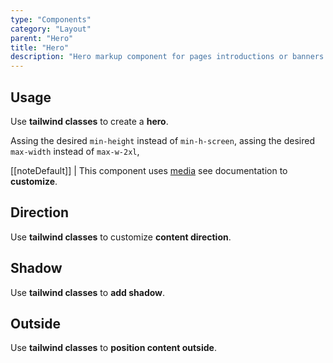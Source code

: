 ```yaml
---
type: "Components"
category: "Layout"
parent: "Hero"
title: "Hero"
description: "Hero markup component for pages introductions or banners."
---
```


## Usage

Use **tailwind classes** to create a **hero**.

Assing the desired `min-height` instead of `min-h-screen`, assing the desired `max-width` instead of `max-w-2xl`,

[[noteDefault]]
| This component uses [media](/components/media) see documentation to **customize**.

<demo>
  <div class="gatsby_demo_item xt-toggle" data-iframe="demos/components/hero/usage">
  </div>
</demo>

## Direction

Use **tailwind classes** to customize **content direction**.

<demo>
  <div class="gatsby_demo_item xt-toggle" data-iframe="demos/components/hero/direction">
  </div>
</demo>

## Shadow

Use **tailwind classes** to **add shadow**.

<demo>
  <div class="gatsby_demo_item xt-toggle" data-iframe="demos/components/hero/shadow">
  </div>
</demo>

## Outside

Use **tailwind classes** to **position content outside**.

<demo>
  <div class="gatsby_demo_item xt-toggle" data-iframe="demos/components/hero/outside">
  </div>
</demo>
